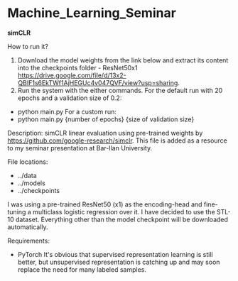 # Machine_Learning_Seminar

**simCLR**

How to run it?

1. Download the model weights from the link below and extract its content into the checkpoints folder - ResNet50x1 https://drive.google.com/file/d/13x2-QBIF1s6EkTWf1AjHEGUc4v047QVF/view?usp=sharing.
2. Run the system with the either commands.
For the default run with 20 epochs and a validation size of 0.2:
- python main.py
For a custom run:
- python main.py {number of epochs} {size of validation size}

Description:
simCLR linear evaluation using pre-trained weights by https://github.com/google-research/simclr. This file is added as a resource to my seminar presentation at Bar-Ilan University. 

File locations:
- ../data
- ../models
- ../checkpoints

I was using a pre-trained ResNet50 (x1) as the encoding-head and fine-tuning a multiclass logistic regression over it.
I have decided to use the STL-10 dataset. Everything other than the model checkpoint will be downloaded automatically.

Requirements:
- PyTorch
It's obvious that supervised representation learning is still better, but unsupervised representation is catching up and may soon replace the need for many labeled samples.
